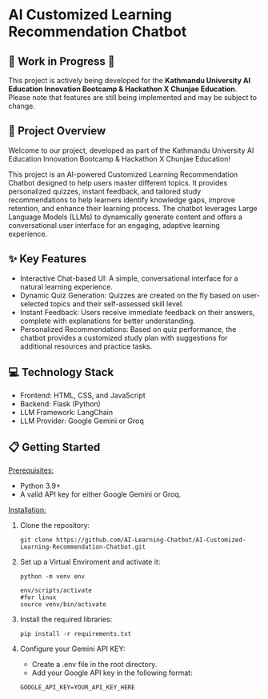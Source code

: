 # AI Customized Learning Recommendation Chatbot

## 🚧 Work in Progress 🚧

This project is actively being developed for the **Kathmandu University AI Education Innovation Bootcamp & Hackathon X Chunjae Education**. Please note that features are still being implemented and may be subject to change.

## 🚀 Project Overview
Welcome to our project, developed as part of the Kathmandu University AI Education Innovation Bootcamp & Hackathon X Chunjae Education!

This project is an AI-powered Customized Learning Recommendation Chatbot designed to help users master different topics. It provides personalized quizzes, instant feedback, and tailored study recommendations to help learners identify knowledge gaps, improve retention, and enhance their learning process.
The chatbot leverages Large Language Models (LLMs) to dynamically generate content and offers a conversational user interface for an engaging, adaptive learning experience.

## ✨ Key Features
- Interactive Chat-based UI: A simple, conversational interface for a natural learning experience.
- Dynamic Quiz Generation: Quizzes are created on the fly based on user-selected topics and their self-assessed skill level.
- Instant Feedback: Users receive immediate feedback on their answers, complete with explanations for better understanding.
- Personalized Recommendations: Based on quiz performance, the chatbot provides a customized study plan with suggestions for additional resources and practice tasks.

## 💻 Technology Stack
- Frontend: HTML, CSS, and JavaScript
- Backend: Flask (Python)
- LLM Framework: LangChain
- LLM Provider: Google Gemini or Groq

## 📋 Getting Started
<u>Prerequisites:</u>
- Python 3.9+
- A valid API key for either Google Gemini or Groq.

<u>Installation:</u>
1. Clone the repository:
    ```
    git clone https://github.com/AI-Learning-Chatbot/AI-Customized-Learning-Recommendation-Chatbot.git
    ```

2. Set up a Virtual Enviroment and activate it:
    ```
    python -m venv env
    ```
    ```
    env/scripts/activate
    #for linux
    source venv/bin/activate
    ```

3. Install the required libraries:
    ```
    pip install -r requirements.txt
    ```

4. Configure your Gemini API KEY:
    - Create a .env file in the root directory.
    - Add your Google API key in the following format:
    ```
    GOOGLE_API_KEY=YOUR_API_KEY_HERE
    ```
